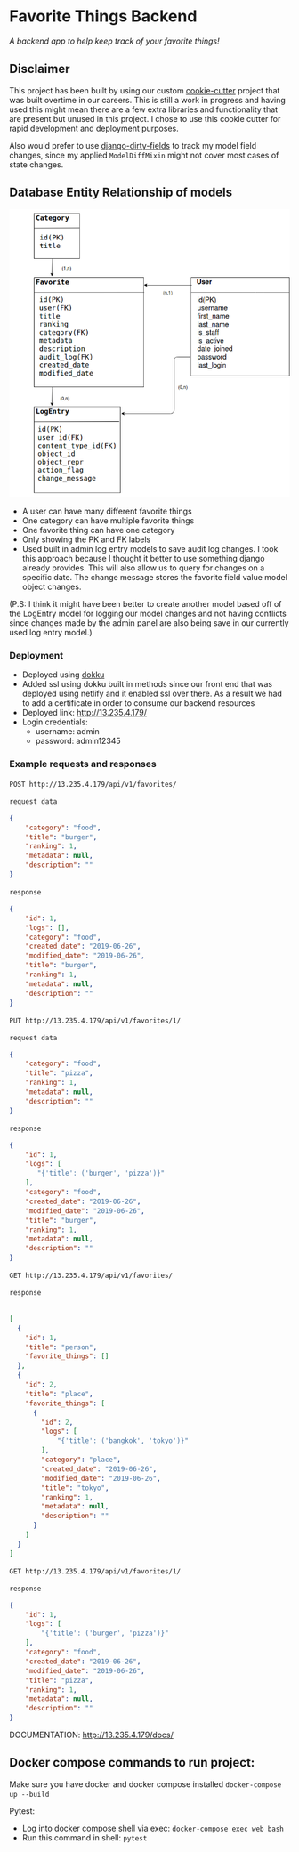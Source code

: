 Favorite Things Backend
======
*A backend app to help keep track of your favorite things!*

## Disclaimer
This project has been built by using our custom [cookie-cutter](https://github.com/mashrikt/cookiecutter-django-dokku)
project that was built overtime in our careers. This is still a work in 
progress and having used this might mean there are a few extra 
libraries and functionality that are present but unused in this project.
I chose to use this cookie cutter for rapid development and deployment 
purposes.

Also would prefer to use [django-dirty-fields](https://github.com/romgar/django-dirtyfields)
to track my model field changes, since my applied `ModelDiffMixin` might 
not cover most cases of state changes.

## Database Entity Relationship of models
![Favorite Things ER](favorite_things.png?raw=true "Favorite things ER")

* A user can have many different favorite things
* One category can have multiple favorite things
* One favorite thing can have one category
* Only showing the PK and FK labels
* Used built in admin log entry models to save audit log
changes. I took this approach because I thought it better to use
something django already provides. This will also allow us
to query for changes on a specific date. The change message stores
the favorite field value model object changes.

(P.S: I think it might have been better to create another 
model based off of the LogEntry model for logging our model
changes and not having conflicts since changes made by the admin
panel are also being save in our currently used log entry model.)

### Deployment
* Deployed using [dokku](http://dokku.viewdocs.io/dokku/)
* Added ssl using dokku built in methods since our front end
that was deployed using netlify and it enabled ssl over there.
As a result we had to add a certificate in order to consume our backend 
resources
* Deployed link: http://13.235.4.179/
* Login credentials:
    * username: admin
    * password: admin12345

### Example requests and responses
``POST http://13.235.4.179/api/v1/favorites/``

``request data``
```json
{
    "category": "food",
    "title": "burger",
    "ranking": 1,
    "metadata": null,
    "description": ""
}
```

``response``
```json
{
    "id": 1,
    "logs": [],
    "category": "food",
    "created_date": "2019-06-26",
    "modified_date": "2019-06-26",
    "title": "burger",
    "ranking": 1,
    "metadata": null,
    "description": ""
}
```

``PUT http://13.235.4.179/api/v1/favorites/1/``

``request data``
```json
{
    "category": "food",
    "title": "pizza",
    "ranking": 1,
    "metadata": null,
    "description": ""
}
```

``response``
```json
{
    "id": 1,
    "logs": [
       "{'title': ('burger', 'pizza')}"
    ],
    "category": "food",
    "created_date": "2019-06-26",
    "modified_date": "2019-06-26",
    "title": "burger",
    "ranking": 1,
    "metadata": null,
    "description": ""
}
```

``GET http://13.235.4.179/api/v1/favorites/``

``response``
```json

[
  {
    "id": 1,
    "title": "person",
    "favorite_things": []
  },
  {
    "id": 2,
    "title": "place",
    "favorite_things": [
      {
        "id": 2,
        "logs": [
            "{'title': ('bangkok', 'tokyo')}"
        ],
        "category": "place",
        "created_date": "2019-06-26",
        "modified_date": "2019-06-26",
        "title": "tokyo",
        "ranking": 1,
        "metadata": null,
        "description": ""
      }
    ]
  }
]
```

``GET http://13.235.4.179/api/v1/favorites/1/``

``response``
```json
{
    "id": 1,
    "logs": [
        "{'title': ('burger', 'pizza')}"
    ],
    "category": "food",
    "created_date": "2019-06-26",
    "modified_date": "2019-06-26",
    "title": "pizza",
    "ranking": 1,
    "metadata": null,
    "description": ""
}
```

DOCUMENTATION: http://13.235.4.179/docs/

## Docker compose commands to run project:
Make sure you have docker and docker compose installed
`docker-compose up --build`

Pytest:
* Log into docker compose shell via exec: `docker-compose exec web bash`
* Run this command in shell: `pytest`